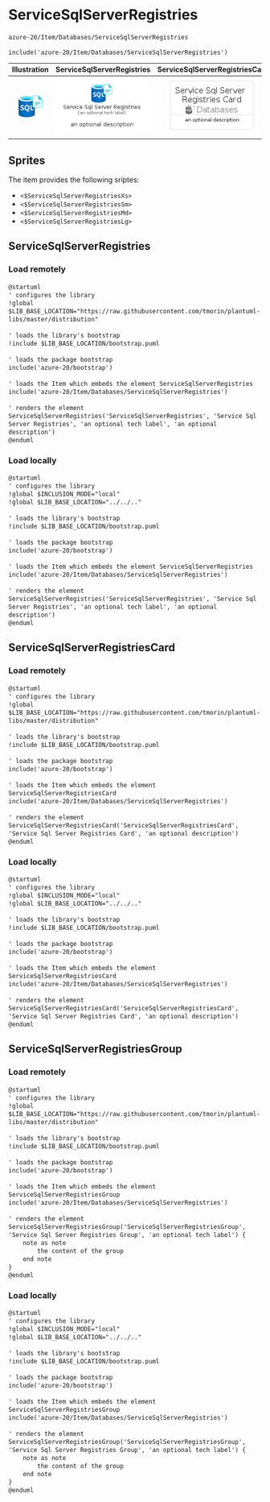 # ServiceSqlServerRegistries


```text
azure-20/Item/Databases/ServiceSqlServerRegistries
```

```text
include('azure-20/Item/Databases/ServiceSqlServerRegistries')
```



| Illustration | ServiceSqlServerRegistries | ServiceSqlServerRegistriesCard | ServiceSqlServerRegistriesGroup |
| :---: | :---: | :---: | :---: |
| ![illustration for Illustration](../../../azure-20/Item/Databases/ServiceSqlServerRegistries.png) | ![illustration for ServiceSqlServerRegistries](../../../azure-20/Item/Databases/ServiceSqlServerRegistries.Local.png) | ![illustration for ServiceSqlServerRegistriesCard](../../../azure-20/Item/Databases/ServiceSqlServerRegistriesCard.Local.png) | ![illustration for ServiceSqlServerRegistriesGroup](../../../azure-20/Item/Databases/ServiceSqlServerRegistriesGroup.Local.png) |



## Sprites
The item provides the following sriptes:

- `<$ServiceSqlServerRegistriesXs>`
- `<$ServiceSqlServerRegistriesSm>`
- `<$ServiceSqlServerRegistriesMd>`
- `<$ServiceSqlServerRegistriesLg>`





## ServiceSqlServerRegistries

### Load remotely
```plantuml
@startuml
' configures the library
!global $LIB_BASE_LOCATION="https://raw.githubusercontent.com/tmorin/plantuml-libs/master/distribution"

' loads the library's bootstrap
!include $LIB_BASE_LOCATION/bootstrap.puml

' loads the package bootstrap
include('azure-20/bootstrap')

' loads the Item which embeds the element ServiceSqlServerRegistries
include('azure-20/Item/Databases/ServiceSqlServerRegistries')

' renders the element
ServiceSqlServerRegistries('ServiceSqlServerRegistries', 'Service Sql Server Registries', 'an optional tech label', 'an optional description')
@enduml
```

### Load locally
```plantuml
@startuml
' configures the library
!global $INCLUSION_MODE="local"
!global $LIB_BASE_LOCATION="../../.."

' loads the library's bootstrap
!include $LIB_BASE_LOCATION/bootstrap.puml

' loads the package bootstrap
include('azure-20/bootstrap')

' loads the Item which embeds the element ServiceSqlServerRegistries
include('azure-20/Item/Databases/ServiceSqlServerRegistries')

' renders the element
ServiceSqlServerRegistries('ServiceSqlServerRegistries', 'Service Sql Server Registries', 'an optional tech label', 'an optional description')
@enduml
```

## ServiceSqlServerRegistriesCard

### Load remotely
```plantuml
@startuml
' configures the library
!global $LIB_BASE_LOCATION="https://raw.githubusercontent.com/tmorin/plantuml-libs/master/distribution"

' loads the library's bootstrap
!include $LIB_BASE_LOCATION/bootstrap.puml

' loads the package bootstrap
include('azure-20/bootstrap')

' loads the Item which embeds the element ServiceSqlServerRegistriesCard
include('azure-20/Item/Databases/ServiceSqlServerRegistries')

' renders the element
ServiceSqlServerRegistriesCard('ServiceSqlServerRegistriesCard', 'Service Sql Server Registries Card', 'an optional description')
@enduml
```

### Load locally
```plantuml
@startuml
' configures the library
!global $INCLUSION_MODE="local"
!global $LIB_BASE_LOCATION="../../.."

' loads the library's bootstrap
!include $LIB_BASE_LOCATION/bootstrap.puml

' loads the package bootstrap
include('azure-20/bootstrap')

' loads the Item which embeds the element ServiceSqlServerRegistriesCard
include('azure-20/Item/Databases/ServiceSqlServerRegistries')

' renders the element
ServiceSqlServerRegistriesCard('ServiceSqlServerRegistriesCard', 'Service Sql Server Registries Card', 'an optional description')
@enduml
```

## ServiceSqlServerRegistriesGroup

### Load remotely
```plantuml
@startuml
' configures the library
!global $LIB_BASE_LOCATION="https://raw.githubusercontent.com/tmorin/plantuml-libs/master/distribution"

' loads the library's bootstrap
!include $LIB_BASE_LOCATION/bootstrap.puml

' loads the package bootstrap
include('azure-20/bootstrap')

' loads the Item which embeds the element ServiceSqlServerRegistriesGroup
include('azure-20/Item/Databases/ServiceSqlServerRegistries')

' renders the element
ServiceSqlServerRegistriesGroup('ServiceSqlServerRegistriesGroup', 'Service Sql Server Registries Group', 'an optional tech label') {
    note as note
        the content of the group
    end note
}
@enduml
```

### Load locally
```plantuml
@startuml
' configures the library
!global $INCLUSION_MODE="local"
!global $LIB_BASE_LOCATION="../../.."

' loads the library's bootstrap
!include $LIB_BASE_LOCATION/bootstrap.puml

' loads the package bootstrap
include('azure-20/bootstrap')

' loads the Item which embeds the element ServiceSqlServerRegistriesGroup
include('azure-20/Item/Databases/ServiceSqlServerRegistries')

' renders the element
ServiceSqlServerRegistriesGroup('ServiceSqlServerRegistriesGroup', 'Service Sql Server Registries Group', 'an optional tech label') {
    note as note
        the content of the group
    end note
}
@enduml
```

